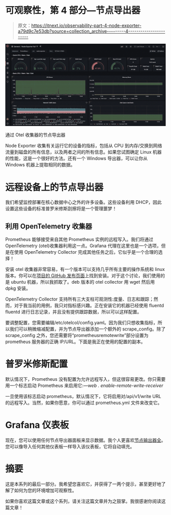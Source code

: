 # 可观察性，第 4 部分—节点导出器

> 原文：<https://itnext.io/observability-part-4-node-exporter-a79d9c7e53db?source=collection_archive---------4----------------------->

![](img/086031d5f4b234d70830da7d61cccda2.png)

通过 Otel 收集器的节点导出器

Node Exporter 收集有关运行它的设备的指标，包括从 CPU 到内存/交换到网络流量到磁盘的所有信息，以及两者之间的所有信息。如果您试图确定 Linux 机器的性能，这是一个很好的方法。还有一个 Windows 导出器，可以让你从 Windows 机器上提取相同的数据。

# 远程设备上的节点导出器

我们希望监控部署在核心数据中心之外的许多设备。这些设备利用 DHCP，因此设置这些设备的标准普罗米修斯刮擦将是一个管理噩梦！

## 利用 OpenTelemetry 收集器

Prometheus 能够接受来自其他 Prometheus 实例的远程写入。我们将通过 OpenTelemetry (otel)收集器利用这一点。Grafana 代理在这里也是一个选项，但是在使用 OpenTelemetry Collector 完成其他任务之后，它似乎是一个合理的选择！

安装 otel 收集器非常容易，有一个版本可以支持几乎所有主要的操作系统和 linux 版本。你可以在[项目的 GitHub 发布页面](https://github.com/open-telemetry/opentelemetry-collector-releases/releases)上找到安装。对于这个讨论，我们使用的是 ubuntu 机器，所以我抓取了。deb 版本的 otel collector 用 wget 然后用 dpkg 安装。

OpenTelemetry Collector 支持所有三大支柱可观测性:度量、日志和跟踪；然而，对于我当前的用例，我只对指标感兴趣。正在安装它的机器已经使用 fluentd fluentd 进行日志记录，并且没有提供跟踪数据，所以可以这样配置。

要调整配置，您需要编辑/etc/otelcol/config.yaml。因为我们只想收集指标，所以我们可以稍微缩减配置，并为节点导出器添加一个额外的 scrape_config。除了 scrape_config 之外，您还需要将“prometheusremotewrite”部分设置为 prometheus 服务器的正确 IP/URL。下面是我正在使用的配置的副本。

# 普罗米修斯配置

默认情况下，Prometheus 没有配置为允许远程写入，但这很容易更改。你只需要用一个标志启动 Prometheus 来启用它:*—web . enable-remote-write-receiver*

一旦使用该标志启动 prometheus，默认情况下，它将启用对/api/v1/write URL 的远程写入。当然，如果你愿意，你可以通过 prometheus.yml 文件来改变它。

# Grafana 仪表板

现在，您可以使用任何节点导出器面板来显示数据。我个人更喜欢[节点输出器全](https://grafana.com/grafana/dashboards/1860)。您可以像导入任何其他仪表板一样导入该仪表板，它将自动填充。

# 摘要

这是本系列的最后一部分。我希望您喜欢它，并获得了一两个提示，甚至更好地了解了如何为您的环境增加可观察性。

如果你喜欢这篇文章或这个系列，请关注这篇文章并为之鼓掌。我很感谢你阅读这篇文章！